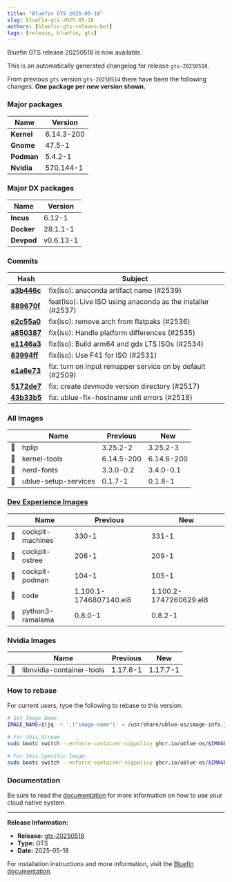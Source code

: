 ```yaml
---
title: "Bluefin GTS 2025-05-18"
slug: bluefin-gts-2025-05-18
authors: [bluefin-gts-release-bot]
tags: [release, bluefin, gts]
---
```


Bluefin GTS release 20250518 is now available.

This is an automatically generated changelog for release `gts-20250518`.

From previous `gts` version `gts-20250514` there have been the following changes. **One package per new version shown.**

### Major packages

| Name       | Version    |
| ---------- | ---------- |
| **Kernel** | 6.14.3-200 |
| **Gnome**  | 47.5-1     |
| **Podman** | 5.4.2-1    |
| **Nvidia** | 570.144-1  |

### Major DX packages

| Name       | Version   |
| ---------- | --------- |
| **Incus**  | 6.12-1    |
| **Docker** | 28.1.1-1  |
| **Devpod** | v0.6.13-1 |

### Commits

| Hash                                                                                               | Subject                                                     |
| -------------------------------------------------------------------------------------------------- | ----------------------------------------------------------- |
| **[a3b446c](https://github.com/ublue-os/bluefin/commit/a3b446c20de5f80faa23130ac41b45129c143314)** | fix(iso): anaconda artifact name (#2539)                    |
| **[889670f](https://github.com/ublue-os/bluefin/commit/889670f6007d86d0ce9db4883b1e19b9c0550628)** | feat(iso): Live ISO using anaconda as the installer (#2537) |
| **[e2c55a0](https://github.com/ublue-os/bluefin/commit/e2c55a0aee96a0ae5dbc8513cfe31a89a53f4ab7)** | fix(iso): remove arch from flatpaks (#2536)                 |
| **[a850387](https://github.com/ublue-os/bluefin/commit/a8503872bb72be82ee5361b5fd38a4b295d93ee1)** | fix(iso): Handle platform differences (#2535)               |
| **[e1146a3](https://github.com/ublue-os/bluefin/commit/e1146a386588a3fca0dfa5fe7d5da8abb8a9e2d2)** | fix(iso): Build arm64 and gdx LTS ISOs (#2534)              |
| **[83994ff](https://github.com/ublue-os/bluefin/commit/83994ff789008c0ba932f98127f578f5b55da05e)** | fix(iso): Use F41 for ISO (#2531)                           |
| **[e1a6e73](https://github.com/ublue-os/bluefin/commit/e1a6e737404c4ca4a3ee370519822704d3a3bfab)** | fix: turn on input remapper service on by default (#2509)   |
| **[5172de7](https://github.com/ublue-os/bluefin/commit/5172de74c68477e97ad6a328bec7d82e92855f9c)** | fix: create devmode version directory (#2517)               |
| **[43b33b5](https://github.com/ublue-os/bluefin/commit/43b33b5211260303ee70c61749078a2e783b0694)** | fix: ublue-fix-hostname unit errors (#2518)                 |

### All Images

|     | Name                 | Previous   | New        |
| --- | -------------------- | ---------- | ---------- |
| 🔄  | hplip                | 3.25.2-2   | 3.25.2-3   |
| 🔄  | kernel-tools         | 6.14.5-200 | 6.14.6-200 |
| 🔄  | nerd-fonts           | 3.3.0-0.2  | 3.4.0-0.1  |
| 🔄  | ublue-setup-services | 0.1.7-1    | 0.1.8-1    |

### [Dev Experience Images](https://docs.projectbluefin.io/bluefin-dx)

|     | Name             | Previous               | New                    |
| --- | ---------------- | ---------------------- | ---------------------- |
| 🔄  | cockpit-machines | 330-1                  | 331-1                  |
| 🔄  | cockpit-ostree   | 208-1                  | 209-1                  |
| 🔄  | cockpit-podman   | 104-1                  | 105-1                  |
| 🔄  | code             | 1.100.1-1746807140.el8 | 1.100.2-1747260629.el8 |
| 🔄  | python3-ramalama | 0.8.0-1                | 0.8.2-1                |

### Nvidia Images

|     | Name                      | Previous | New      |
| --- | ------------------------- | -------- | -------- |
| 🔄  | libnvidia-container-tools | 1.17.6-1 | 1.17.7-1 |

### How to rebase

For current users, type the following to rebase to this version:

```bash
# Get Image Name
IMAGE_NAME=$(jq -r '.["image-name"]' < /usr/share/ublue-os/image-info.json)

# For this Stream
sudo bootc switch --enforce-container-sigpolicy ghcr.io/ublue-os/$IMAGE_NAME:gts

# For this Specific Image:
sudo bootc switch --enforce-container-sigpolicy ghcr.io/ublue-os/$IMAGE_NAME:gts-20250518
```

### Documentation

Be sure to read the [documentation](https://docs.projectbluefin.io/) for more information
on how to use your cloud native system.

---

**Release Information:**

- **Release:** [gts-20250518](https://github.com/ublue-os/bluefin/releases/tag/gts-20250518)
- **Type:** GTS
- **Date:** 2025-05-18

For installation instructions and more information, visit the [Bluefin documentation](https://docs.projectbluefin.io/).
